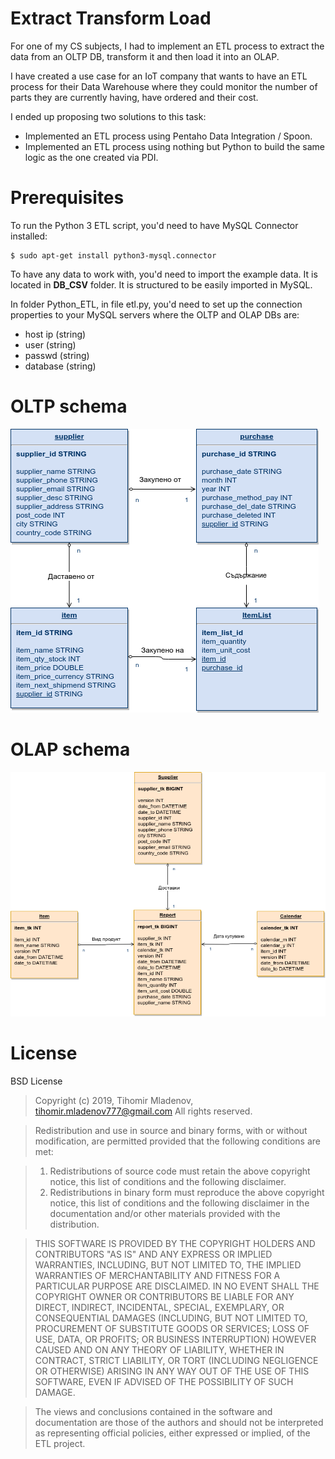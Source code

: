 # Extract Transform Load
For one of my CS subjects, I had to implement an ETL process to extract the data from an OLTP DB, transform it and then load it into an OLAP.

I have created a use case for an IoT company that wants to have an ETL process for their Data Warehouse where they could monitor the number of parts they are currently having, have ordered and their cost.

I ended up proposing two solutions to this task:
- Implemented an ETL process using Pentaho Data Integration / Spoon.
- Implemented an ETL process using nothing but Python to build the same logic as the one created via PDI.

# Prerequisites
To run the Python 3 ETL script, you'd need to have MySQL Connector installed:
```
$ sudo apt-get install python3-mysql.connector
```
To have any data to work with, you'd need to import the example data. It is located in __DB_CSV__ folder. It is structured to be easily imported in MySQL.

In folder Python_ETL, in file etl.py, you'd need to set up the connection properties to your MySQL servers where the OLTP and OLAP DBs are:
- host ip (string)
- user (string)
- passwd (string)
- database (string)

# OLTP schema
![oltp_schema](ER_DWH.png)

# OLAP schema
![oltp_schema](ER_DWH_OLAP.png)

# License
BSD License
>Copyright (c) 2019, Tihomir Mladenov, tihomir.mladenov777@gmail.com
All rights reserved.

>Redistribution and use in source and binary forms, with or without
modification, are permitted provided that the following conditions are met:

>1. Redistributions of source code must retain the above copyright notice, this
   list of conditions and the following disclaimer.
>2. Redistributions in binary form must reproduce the above copyright notice,
   this list of conditions and the following disclaimer in the documentation
   and/or other materials provided with the distribution.

>THIS SOFTWARE IS PROVIDED BY THE COPYRIGHT HOLDERS AND CONTRIBUTORS "AS IS" AND
ANY EXPRESS OR IMPLIED WARRANTIES, INCLUDING, BUT NOT LIMITED TO, THE IMPLIED
WARRANTIES OF MERCHANTABILITY AND FITNESS FOR A PARTICULAR PURPOSE ARE
DISCLAIMED. IN NO EVENT SHALL THE COPYRIGHT OWNER OR CONTRIBUTORS BE LIABLE FOR
ANY DIRECT, INDIRECT, INCIDENTAL, SPECIAL, EXEMPLARY, OR CONSEQUENTIAL DAMAGES
(INCLUDING, BUT NOT LIMITED TO, PROCUREMENT OF SUBSTITUTE GOODS OR SERVICES;
LOSS OF USE, DATA, OR PROFITS; OR BUSINESS INTERRUPTION) HOWEVER CAUSED AND
ON ANY THEORY OF LIABILITY, WHETHER IN CONTRACT, STRICT LIABILITY, OR TORT
(INCLUDING NEGLIGENCE OR OTHERWISE) ARISING IN ANY WAY OUT OF THE USE OF THIS
SOFTWARE, EVEN IF ADVISED OF THE POSSIBILITY OF SUCH DAMAGE.

>The views and conclusions contained in the software and documentation are those
of the authors and should not be interpreted as representing official policies,
either expressed or implied, of the ETL project.
